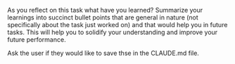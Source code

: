 As you reflect on this task what have you learned?  Summarize your learnings into succinct bullet points that are general in nature (not specifically about the task just worked on) and that would help you in future tasks.
This will help you to solidify your understanding and improve your future performance.

Ask the user if they would like to save thse in the CLAUDE.md file.
